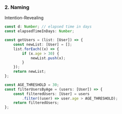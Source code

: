 ### 2. Naming

Intention-Revealing <!-- .element: class="fragment" -->

```typescript
const d: Number; // elapsed time in days
const elapsedTimeInDays: Number;
```
<!-- .element: class="fragment" -->

```typescript
const getUsers = (list: [User]) => {
    const newList: [User] = [];
    list.forEach((x) => {
        if (x.age > 30) {
            newList.push(x);
        }
    });
    return newList;
};
```
<!-- .element: class="fragment" -->

```typescript
const AGE_THRESHOLD = 30;
const filterUsersByAge = (users: [User]) => {
    const filteredUsers: [User] = users
        .filter((user) => user.age > AGE_THRESHOLD);
    return filteredUsers;
};
```
<!-- .element: class="fragment" -->
